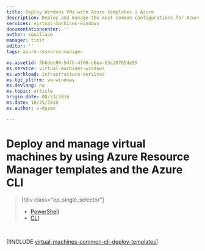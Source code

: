 ```yaml
---
title: Deploy Windows VMs with Azure templates | Azure
description: Deploy and manage the most common configurations for Azure virtual machines using Resource Manager templates and Azure CLI.
services: virtual-machines-windows
documentationcenter: ''
author: squillace
manager: timlt
editor: ''
tags: azure-resource-manager

ms.assetid: 3b6dec06-5dfb-4f60-b6ea-63c28765de95
ms.service: virtual-machines-windows
ms.workload: infrastructure-services
ms.tgt_pltfrm: vm-windows
ms.devlang: na
ms.topic: article
origin.date: 08/23/2016
ms.date: 10/25/2016
ms.author: v-dazen

---
```

# Deploy and manage virtual machines by using Azure Resource Manager templates and the Azure CLI
> [!div class="op_single_selector"]
> * [PowerShell](ps-template.md?toc=%2fvirtual-machines%2fwindows%2ftoc.json)        
> * [CLI](cli-deploy-templates.md?toc=%2fvirtual-machines%2fwindows%2ftoc.json)        
> 
> 

</br> 

[!INCLUDE [virtual-machines-common-cli-deploy-templates](../../../includes/virtual-machines-common-cli-deploy-templates.md)]

